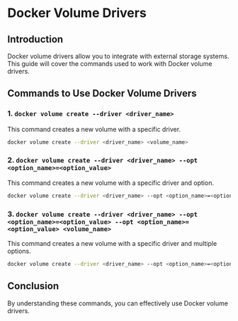 # Docker Volume Drivers

## Introduction

Docker volume drivers allow you to integrate with external storage systems. This guide will cover the commands used to work with Docker volume drivers.

## Commands to Use Docker Volume Drivers

### 1. `docker volume create --driver <driver_name>`

This command creates a new volume with a specific driver.

```bash
docker volume create --driver <driver_name> <volume_name>
```

### 2. `docker volume create --driver <driver_name> --opt <option_name>=<option_value>`

This command creates a new volume with a specific driver and option.

```bash
docker volume create --driver <driver_name> --opt <option_name>=<option_value> <volume_name>
```

### 3. `docker volume create --driver <driver_name> --opt <option_name>=<option_value> --opt <option_name>=<option_value> <volume_name>`

This command creates a new volume with a specific driver and multiple options.

```bash
docker volume create --driver <driver_name> --opt <option_name>=<option_value> --opt <option_name>=<option_value> <volume_name>
```

## Conclusion

By understanding these commands, you can effectively use Docker volume drivers.
        
